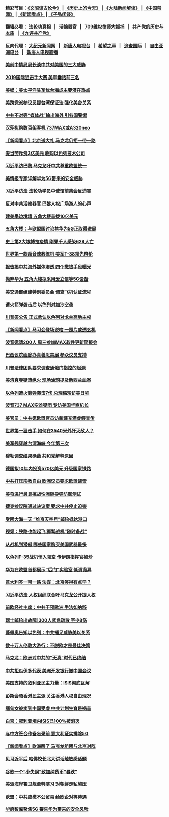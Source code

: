 #### 精彩节目：[《文昭谈古论今》](http://134.209.198.168/wenzhao) | [《历史上的今天》](http://134.209.198.168/today-in-history) | [《大陆新闻解读》](http://134.209.198.168/ntdtv-comedy) | [《中国禁闻》](http://134.209.198.168/ntdtv-news) | [《新闻看点》](http://134.209.198.168/news-insight) | [《子弘闲谈》](http://134.209.198.168/zihongxiantan/) 

  #### 翻墙必看： [法轮功真相](http://134.209.198.168:10000/videos/truth.html) &nbsp;&nbsp;|&nbsp;&nbsp; [活摘器官](http://134.209.198.168:10000/videos/res/Organs/) &nbsp;&nbsp;|&nbsp;&nbsp; [709维权律师大抓捕](http://134.209.198.168:10000/videos/709/) &nbsp;&nbsp;|&nbsp;&nbsp; [共产党的历史与本质](http://134.209.198.168:10000/videos/ccp.html) &nbsp;&nbsp;| [《九评共产党》](http://134.209.198.168:10000/videos/jiuping/) 

#### 反向代理： [大纪元新闻网](http://134.209.198.168:10080/) &nbsp;&nbsp;|&nbsp;&nbsp; [新唐人电视台](http://134.209.198.168:8000/) &nbsp;&nbsp;|&nbsp;&nbsp; [希望之声](http://134.209.198.168:8200/) &nbsp;&nbsp;|&nbsp;&nbsp; [追查国际](http://134.209.198.168:10010/) &nbsp;&nbsp;|&nbsp;&nbsp; [自由亚洲电台](http://134.209.198.168:9800/) &nbsp;&nbsp;|&nbsp;&nbsp; [新唐人电视直播](http://134.209.198.168/) 

#### [美前中情局局长谈中共对美国的三大威胁](../pages/nsc418/n11143495.md?t=03271236) 

#### [2019国际狙击手大赛 美军囊括前三名](../pages/nsc418/n11143339.md?t=03271236) 

#### [美媒：美太平洋驻军忧台海成主要潜在热点](../pages/nsc418/n11142846.md?t=03271236) 

#### [美跨党派参议员提台湾保证法 强化美台关系](../pages/nsc418/n11142602.md?t=03271236) 

#### [中共不对等“媒体战”输出海外 引各国警惕](../pages/nsc418/n11141857.md?t=03271236) 

#### [汉莎拟购数百架客机 737MAX或A320neo](../pages/nsc418/n11141877.md?t=03271236) 

#### [【新闻看点】北京送大礼 马克龙仍拒一带一路](../pages/nsc418/n11141442.md?t=03271236) 

#### [麦当劳斥资3亿美元 收购以色列技术公司](../pages/nsc418/n11141614.md?t=03271236) 

#### [习近平访巴黎 马克龙吁中共尊重欧盟统一](../pages/nsc418/n11141400.md?t=03271236) 

#### [美情报专家详解华为5G带来的安全威胁](../pages/nsc418/n11141562.md?t=03271236) 

#### [习近平访法 法轮功学员中使馆前集会反迫害](../pages/nsc418/n11140913.md?t=03271236) 

#### [反对中共活摘器官 巴黎人权广场游人的心声](../pages/nsc418/n11141160.md?t=03271236) 

#### [建美墨边境墙 五角大楼首拨10亿美元](../pages/nsc418/n11141035.md?t=03271236) 

#### [五角大楼：与欧盟国讨论禁华为5G正取得进展](../pages/nsc418/n11141169.md?t=03271236) 

#### [史上第2大埃博拉疫情 刚果千人感染629人亡](../pages/nsc418/n11140915.md?t=03271236) 

#### [世界第一款超音速教练机 美军T-38领先群伦](../pages/nsc418/n11140925.md?t=03271236) 

#### [报告揭中共海外媒体渗透 四个撒钱手段曝光](../pages/nsc418/n11139646.md?t=03271236) 

#### [抛弃华为 五角大楼拟采用爱立信等5G设备](../pages/nsc418/n11140051.md?t=03271236) 

#### [美交通部组建特别委员会 调查飞机认证流程](../pages/nsc418/n11139656.md?t=03271236) 

#### [遭火箭弹袭击后 以色列对加沙空袭](../pages/nsc418/n11139379.md?t=03271236) 

#### [川普签公告 正式承认以色列对戈兰高地主权](../pages/nsc418/n11139451.md?t=03271236) 

#### [【新闻看点】马习会登场说啥 一照片或透玄机](../pages/nsc418/n11139207.md?t=03271236) 

#### [波音邀请200人 周三参加MAX软件更新简报会](../pages/nsc418/n11138787.md?t=03271236) 

#### [巴西议院画廊办真善忍美展 参众议员支持](../pages/nsc418/n11138636.md?t=03271236) 

#### [川普法律团队要求调查通俄门指控的起源](../pages/nsc418/n11138801.md?t=03271236) 

#### [美清真寺疑遭纵火 现场涂鸦提及新西兰血案](../pages/nsc418/n11138671.md?t=03271236) 

#### [以色列遭火箭弹袭击7伤 总理缩短访美日程](../pages/nsc418/n11138626.md?t=03271236) 

#### [波音737 MAX空难疑团 专访美国华裔机长](../pages/nsc418/n11135735.md?t=03271236) 

#### [美官员：中共邀欧盟官员访新疆充满虚假宣传](../pages/nsc418/n11138299.md?t=03271236) 

#### [世界第一狙击手 如何在3540米外歼灭敌人？](../pages/nsc418/n11138361.md?t=03271236) 

#### [美军舰穿越台湾海峡 今年第三次](../pages/nsc418/n11138053.md?t=03271236) 

#### [穆勒调查结果确凿 共和党解释原因](../pages/nsc418/n11137422.md?t=03271236) 

#### [德国拟10年内投资570亿美元 升级国家铁路](../pages/nsc418/n11137200.md?t=03271236) 

#### [中共打压宗教自由 欧洲议员要求欧盟谴责](../pages/nsc418/n11136994.md?t=03271236) 

#### [美将进行最具挑战性洲际导弹防御测试](../pages/nsc418/n11136684.md?t=03271236) 

#### [捷克参议院通过决议案 要求中共停止迫害](../pages/nsc418/n11136773.md?t=03271236) 

#### [受困大海一天 “维京天空号”邮轮抵达港口](../pages/nsc418/n11136438.md?t=03271236) 

#### [视频：狭路也能起飞 狮鹫战机“随时备战”](../pages/nsc418/n11136265.md?t=03271236) 

#### [从战机到潜艇 哪些国家购买美国武器最多](../pages/nsc418/n11128404.md?t=03271236) 

#### [以色列F-35战机悄入领空 传伊朗指挥官被炒](../pages/nsc418/n11135951.md?t=03271236) 

#### [华为在欧盟首都展示“后门”实验室 低调诡异](../pages/nsc418/n11135419.md?t=03271236) 

#### [意大利签一带一路 法媒：北京笑得有点早？](../pages/nsc418/n11135395.md?t=03271236) 

#### [习近平访法 人权组织联合吁马克龙公开提人权](../pages/nsc418/n11135288.md?t=03271236) 

#### [前欧经社主席：中共干预欧洲 手法如纳粹](../pages/nsc418/n11134687.md?t=03271236) 

#### [瑞士邮轮出故障1300人紧急疏散 至少8伤](../pages/nsc418/n11135318.md?t=03271236) 

#### [蓬佩奥告知以色列：中共插足威胁美以关系](../pages/nsc418/n11135134.md?t=03271236) 

#### [数十万人伦敦大游行：不脱欧才是最佳决策](../pages/nsc418/n11134913.md?t=03271236) 

#### [马克龙：欧洲对中共的“天真”时代已终结](../pages/nsc418/n11134858.md?t=03271236) 

#### [中共拒瓜伊多代表 美洲开发银行撤中国会议](../pages/nsc418/n11134822.md?t=03271236) 

#### [美国支持的叙利亚民主力量：ISIS彻底瓦解](../pages/nsc418/n11134630.md?t=03271236) 

#### [彭斯会晤香港民主派 关注香港人权自由现况](../pages/nsc418/n11134328.md?t=03271236) 

#### [缅甸女被卖到中国受虐 中共计划生育是祸首](../pages/nsc418/n11133069.md?t=03271236) 

#### [白宫：叙利亚境内ISIS已100%被消灭](../pages/nsc418/n11133647.md?t=03271236) 

#### [与中方签合作备忘录前 意大利证实排除5G](../pages/nsc418/n11133704.md?t=03271236) 

#### [【新闻看点】欧洲醒了 马克龙组团与北京对阵](../pages/nsc418/n11132722.md?t=03271236) 

#### [见习近平后 哈佛校长北大讲话触敏感话题](../pages/nsc418/n11133432.md?t=03271236) 

#### [谷歌一个“小失误”致加纳货币“暴跌”](../pages/nsc418/n11133430.md?t=03271236) 

#### [美派海岸警卫舰至韩演习 对朝鲜走私施压](../pages/nsc418/n11133254.md?t=03271236) 

#### [欧盟：中共应撤不公贸易 给欧企对等待遇](../pages/nsc418/n11133082.md?t=03271236) 

#### [华府智库聚焦5G 警告华为带来的安全风险](../pages/nsc418/n11133013.md?t=03271236) 

